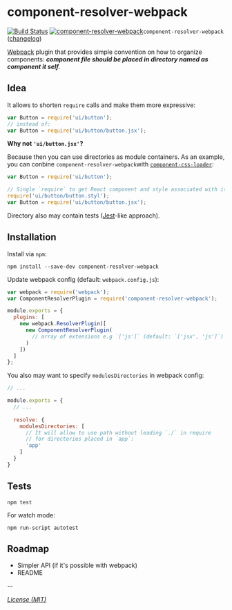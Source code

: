 # component-resolver-webpack
[![Build Status](https://travis-ci.org/toptal/component-resolver-webpack.svg?branch=master)](https://travis-ci.org/toptal/component-resolver-webpack) [![component-resolver-webpack](http://img.shields.io/npm/v/component-resolver-webpack.svg)]()`component-resolver-webpack` ([changelog](https://github.com/toptal/component-resolver-webpack/blob/master/docs/CHANGELOG.md))

[Webpack](http://webpack.github.io) plugin that provides simple convention on
how to organize components: _**component file should be placed in directory named 
as component it self**._

## Idea

It allows to shorten `require` calls and make them more expressive:

``` js
var Button = require('ui/button');
// instead of:
var Button = require('ui/button/button.jsx');
```

**Why not `'ui/button.jsx'`?**

Because then you can use directories as module containers. As an example, you can
conbine `component-resolver-webpack`with 
[`component-css-loader`](https://github.com/toptal/component-css-loader):

``` js
var Button = require('ui/button');

// Single `require` to get React component and style associated with it.
require('ui/button/button.styl');
var Button = require('ui/button/button.jsx');
```

Directory also may contain tests ([Jest](https://facebook.github.io/jest/)-like approach).

## Installation

Install via `npm`:

```
npm install --save-dev component-resolver-webpack
```

Update webpack config (default: `webpack.config.js`):

``` javascript
var webpack = require('webpack');
var ComponentResolverPlugin = require('component-resolver-webpack');

module.exports = {
  plugins: [
    new webpack.ResolverPlugin([
      new ComponentResolverPlugin(
        // array of extensions e.g `['js']` (default: `['jsx', 'js']`)
      )
    ])
  ]
};
```

You also may want to specify `modulesDirectories` in webpack config: 

``` javascript
// ...

module.exports = {
  // ...
  
  resolve: {
    modulesDirectories: [
      // It will allow to use path without leading `./` in require
      // for directories placed in `app`:
      'app'
    ]
  }
}
```

## Tests

```
npm test
```

For watch mode:

```
npm run-script autotest
```

## Roadmap

* Simpler API (if it's possible with webpack)
* README

--

[_License (MIT)_](https://github.com/toptal/component-resolver-webpack/blob/master/docs/LICENSE.md)
